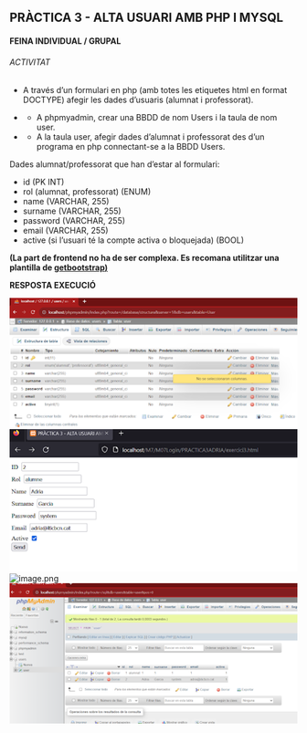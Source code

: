 ## PRÀCTICA 3 - ALTA USUARI AMB PHP I MYSQL

#### FEINA INDIVIDUAL / GRUPAL

###### ACTIVITAT
+ A través d’un formulari en php (amb totes les etiquetes html en format DOCTYPE) afegir les dades d’usuaris (alumnat i professorat).

+ + A phpmyadmin, crear una BBDD de nom Users i la taula de nom user.
+ + A la taula user, afegir dades d’alumnat i professorat des d’un programa en php connectant-se a la BBDD Users.

Dades alumnat/professorat que han d’estar al formulari:

+ id (PK INT)
+ rol (alumnat, professorat) (ENUM)
+ name (VARCHAR, 255)
+ surname (VARCHAR, 255)
+ password (VARCHAR, 255)
+ email (VARCHAR, 255)
+ active (si l’usuari té la compte activa o bloquejada) (BOOL)

**(La part de frontend no ha de ser complexa. Es recomana utilitzar una plantilla de <u>[getbootstrap](https://getbootstrap.com/docs/5.3/getting-started/introduction/))</u>**

**RESPOSTA EXECUCIÓ**

![image.png](img/EmptyBD.png)
![image.png](img/DadesForm.png)
![image.png](img/InsertOK.png.png)
![image.png](img/DadesBBD.png)